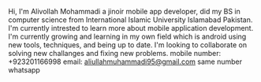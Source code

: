 Hi, I'm Alivollah Mohammadi a jinoir mobile app developer, did my BS in computer science from International Islamic University Islamabad Pakistan.
I'm currently intrested to learn more about mobile application development.
I'm currently growing and learning in my own field which is android using new tools, techniques, and being up to date.
I'm looking to collaborate on solving new challanges and fixing new problems.
mobile number: +923201166998
email: aliullahmuhammadi95@gmail.com
same number whatsapp


